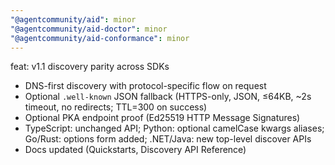 ```yaml
---
"@agentcommunity/aid": minor
"@agentcommunity/aid-doctor": minor
"@agentcommunity/aid-conformance": minor
---
```


feat: v1.1 discovery parity across SDKs

- DNS-first discovery with protocol-specific flow on request
- Optional `.well-known` JSON fallback (HTTPS-only, JSON, ≤64KB, ~2s timeout, no redirects; TTL=300 on success)
- Optional PKA endpoint proof (Ed25519 HTTP Message Signatures)
- TypeScript: unchanged API; Python: optional camelCase kwargs aliases; Go/Rust: options form added; .NET/Java: new top-level discover APIs
- Docs updated (Quickstarts, Discovery API Reference)
